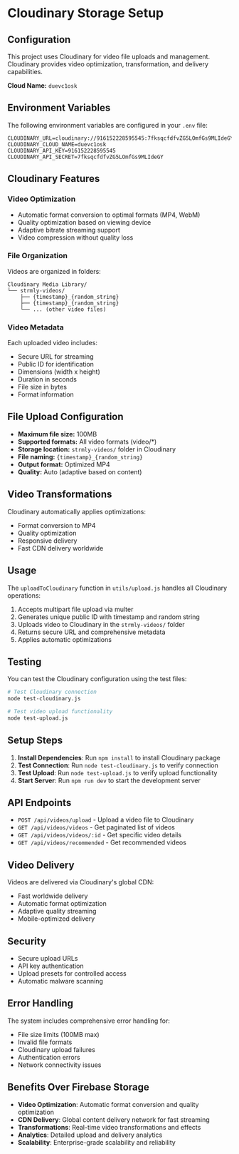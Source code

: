 # Cloudinary Storage Setup

## Configuration

This project uses Cloudinary for video file uploads and management. Cloudinary provides video optimization, transformation, and delivery capabilities.

**Cloud Name:** `duevc1osk`

## Environment Variables

The following environment variables are configured in your `.env` file:

```env
CLOUDINARY_URL=cloudinary://916152228595545:7fksqcfdfvZG5LOmfGs9MLIdeGY@duevc1osk
CLOUDINARY_CLOUD_NAME=duevc1osk
CLOUDINARY_API_KEY=916152228595545
CLOUDINARY_API_SECRET=7fksqcfdfvZG5LOmfGs9MLIdeGY
```

## Cloudinary Features

### Video Optimization

- Automatic format conversion to optimal formats (MP4, WebM)
- Quality optimization based on viewing device
- Adaptive bitrate streaming support
- Video compression without quality loss

### File Organization

Videos are organized in folders:

```
Cloudinary Media Library/
└── strmly-videos/
    ├── {timestamp}_{random_string}
    ├── {timestamp}_{random_string}
    └── ... (other video files)
```

### Video Metadata

Each uploaded video includes:

- Secure URL for streaming
- Public ID for identification
- Dimensions (width x height)
- Duration in seconds
- File size in bytes
- Format information

## File Upload Configuration

- **Maximum file size:** 100MB
- **Supported formats:** All video formats (video/\*)
- **Storage location:** `strmly-videos/` folder in Cloudinary
- **File naming:** `{timestamp}_{random_string}`
- **Output format:** Optimized MP4
- **Quality:** Auto (adaptive based on content)

## Video Transformations

Cloudinary automatically applies optimizations:

- Format conversion to MP4
- Quality optimization
- Responsive delivery
- Fast CDN delivery worldwide

## Usage

The `uploadToCloudinary` function in `utils/upload.js` handles all Cloudinary operations:

1. Accepts multipart file upload via multer
2. Generates unique public ID with timestamp and random string
3. Uploads video to Cloudinary in the `strmly-videos/` folder
4. Returns secure URL and comprehensive metadata
5. Applies automatic optimizations

## Testing

You can test the Cloudinary configuration using the test files:

```bash
# Test Cloudinary connection
node test-cloudinary.js

# Test video upload functionality
node test-upload.js
```

## Setup Steps

1. **Install Dependencies**: Run `npm install` to install Cloudinary package
2. **Test Connection**: Run `node test-cloudinary.js` to verify connection
3. **Test Upload**: Run `node test-upload.js` to verify upload functionality
4. **Start Server**: Run `npm run dev` to start the development server

## API Endpoints

- `POST /api/videos/upload` - Upload a video file to Cloudinary
- `GET /api/videos/videos` - Get paginated list of videos
- `GET /api/videos/videos/:id` - Get specific video details
- `GET /api/videos/recommended` - Get recommended videos

## Video Delivery

Videos are delivered via Cloudinary's global CDN:

- Fast worldwide delivery
- Automatic format optimization
- Adaptive quality streaming
- Mobile-optimized delivery

## Security

- Secure upload URLs
- API key authentication
- Upload presets for controlled access
- Automatic malware scanning

## Error Handling

The system includes comprehensive error handling for:

- File size limits (100MB max)
- Invalid file formats
- Cloudinary upload failures
- Authentication errors
- Network connectivity issues

## Benefits Over Firebase Storage

- **Video Optimization**: Automatic format conversion and quality optimization
- **CDN Delivery**: Global content delivery network for fast streaming
- **Transformations**: Real-time video transformations and effects
- **Analytics**: Detailed upload and delivery analytics
- **Scalability**: Enterprise-grade scalability and reliability
